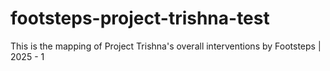 # footsteps-project-trishna-test
This is the mapping of Project Trishna's overall interventions by Footsteps | 2025 - 1
